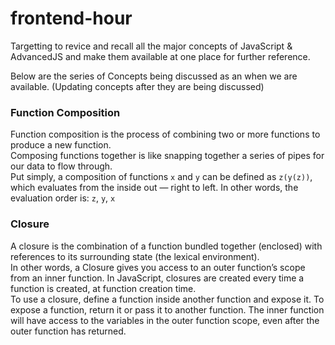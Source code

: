# frontend-hour

Targetting to revice and recall all the major concepts of JavaScript & AdvancedJS and make them available at one place for further reference.

Below are the series of Concepts being discussed as an when we are available. (Updating concepts after they are being discussed)

### Function Composition

Function composition is the process of combining two or more functions to produce a new function.  
Composing functions together is like snapping together a series of pipes for our data to flow through.  
Put simply, a composition of functions `x` and `y` can be defined as `z(y(z))`, which evaluates from the inside out — right to left.
In other words, the evaluation order is: `z`, `y`, `x`

### Closure

A closure is the combination of a function bundled together (enclosed) with references to its surrounding state (the lexical environment).  
In other words, a Closure gives you access to an outer function’s scope from an inner function. In JavaScript, closures are created every time a function is created, at function creation time.  
To use a closure, define a function inside another function and expose it. To expose a function, return it or pass it to another function. The inner function will have access to the variables in the outer function scope, even after the outer function has returned.
